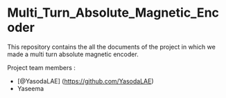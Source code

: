 # Multi_Turn_Absolute_Magnetic_Encoder
This repository contains the all the documents of the project in which we made a multi turn absolute magnetic encoder.

Project team members :
  - [@YasodaLAE] (https://github.com/YasodaLAE)
  - Yaseema

